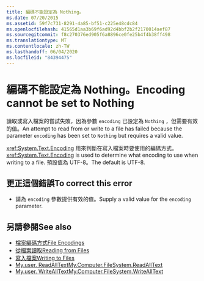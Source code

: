 ```yaml
---
title: 編碼不能設定為 Nothing。
ms.date: 07/20/2015
ms.assetid: 59f7c731-8291-4a85-bf51-c225e48cdc84
ms.openlocfilehash: 41565d1aa3b69f6ad92d4bbf2b2f2170014aef87
ms.sourcegitcommit: f8c270376ed905f6a8896ce0fe25b4f4b38ff498
ms.translationtype: MT
ms.contentlocale: zh-TW
ms.lasthandoff: 06/04/2020
ms.locfileid: "84394475"
---
```

# <a name="encoding-cannot-be-set-to-nothing"></a><span data-ttu-id="15f9b-102">編碼不能設定為 Nothing。</span><span class="sxs-lookup"><span data-stu-id="15f9b-102">Encoding cannot be set to Nothing</span></span>
<span data-ttu-id="15f9b-103">讀取或寫入檔案的嘗試失敗，因為參數 `encoding` 已設定為 `Nothing` ，但需要有效的值。</span><span class="sxs-lookup"><span data-stu-id="15f9b-103">An attempt to read from or write to a file has failed because the parameter `encoding` has been set to `Nothing` but requires a valid value.</span></span>  
  
 <span data-ttu-id="15f9b-104"><xref:System.Text.Encoding> 用來判斷在寫入檔案時要使用的編碼方式。</span><span class="sxs-lookup"><span data-stu-id="15f9b-104"><xref:System.Text.Encoding> is used to determine what encoding to use when writing to a file.</span></span> <span data-ttu-id="15f9b-105">預設值為 UTF-8。</span><span class="sxs-lookup"><span data-stu-id="15f9b-105">The default is UTF-8.</span></span>  
  
## <a name="to-correct-this-error"></a><span data-ttu-id="15f9b-106">更正這個錯誤</span><span class="sxs-lookup"><span data-stu-id="15f9b-106">To correct this error</span></span>  
  
- <span data-ttu-id="15f9b-107">請為 `encoding` 參數提供有效的值。</span><span class="sxs-lookup"><span data-stu-id="15f9b-107">Supply a valid value for the `encoding` parameter.</span></span>  
  
## <a name="see-also"></a><span data-ttu-id="15f9b-108">另請參閱</span><span class="sxs-lookup"><span data-stu-id="15f9b-108">See also</span></span>

- [<span data-ttu-id="15f9b-109">檔案編碼方式</span><span class="sxs-lookup"><span data-stu-id="15f9b-109">File Encodings</span></span>](../developing-apps/programming/drives-directories-files/file-encodings.md)
- [<span data-ttu-id="15f9b-110">從檔案讀取</span><span class="sxs-lookup"><span data-stu-id="15f9b-110">Reading from Files</span></span>](../developing-apps/programming/drives-directories-files/reading-from-files.md)
- [<span data-ttu-id="15f9b-111">寫入檔案</span><span class="sxs-lookup"><span data-stu-id="15f9b-111">Writing to Files</span></span>](../developing-apps/programming/drives-directories-files/writing-to-files.md)
- [<span data-ttu-id="15f9b-112">My.user. ReadAllText</span><span class="sxs-lookup"><span data-stu-id="15f9b-112">My.Computer.FileSystem.ReadAllText</span></span>](xref:Microsoft.VisualBasic.FileIO.FileSystem.ReadAllText%2A)
- [<span data-ttu-id="15f9b-113">My.user. WriteAllText</span><span class="sxs-lookup"><span data-stu-id="15f9b-113">My.Computer.FileSystem.WriteAllText</span></span>](xref:Microsoft.VisualBasic.FileIO.FileSystem.WriteAllText%2A)

